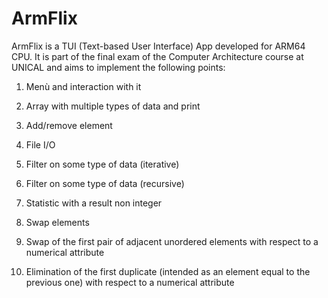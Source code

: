 # ArmFlix

ArmFlix is a TUI (Text-based User Interface) App developed for ARM64 CPU. It is part of the final exam of the Computer Architecture course at UNICAL and aims to implement the following points:

1. Menù and interaction with it

2. Array with multiple types of data and print

3. Add/remove element

4. File I/O

5. Filter on some type of data (iterative)

6. Filter on some type of data (recursive)

7. Statistic with a result non integer

8. Swap elements

9. Swap of the first pair of adjacent unordered elements with respect to a numerical attribute

10. Elimination of the first duplicate (intended as an element equal to the previous one) with respect to a numerical attribute
